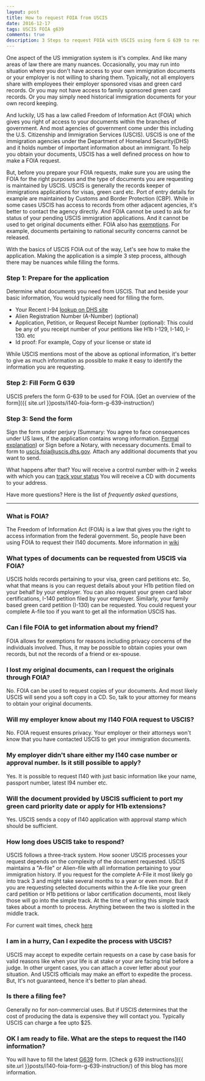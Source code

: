 ```yaml
---
layout: post
title: How to request FOIA from USCIS
date: 2016-12-17
tags: USCIS FOIA g639
comments: true
description: 3 Steps to request FOIA with USCIS using form G 639 to request immigration records
---
```


One aspect of the US immigration system is it's complex. And like many areas of law there are many nuances. Occasionally,
 you may run into situation where you don't have access to your own immigration documents or your employer is not
 willing to sharing them. Typically, not all employers share with employees their employer sponsored visas and green card
 records. Or you may not have access to family sponsored green card records. Or you may simply need historical immigration documents for
 your own record keeping.

 And luckily, US has a law called Freedom of Information Act (FOIA) which gives you right of access to your documents within the branches of government.
 And most agencies of government come under this including the U.S. Citizenship and Immigration Services (USCIS).
  USCIS is one of the immigration agencies under the Department of Homeland Security(DHS) and it holds number
  of important information about an immigrant. To help you obtain your documents, USCIS has a well defined
  process on how to make a FOIA request.

 But, before you prepare your FOIA requests, make sure you are using the FOIA for the right purposes and the
 type of documents you are requesting is maintained by USCIS. USCIS is generally the records keeper of immigrations
 applications for visas, green card etc. Port of entry details for example are maintained by
 Customs and Border Protection (CBP). While in some cases USCIS has access to records from other adjacent agencies,
 it's better to contact the agency directly. And FOIA cannot be used to ask for status of your pending USCIS immigration applications. And it cannot be used to get original documents either.
 FOIA also has [exemptions](http://www.dhs.gov/xfoia/gc_1208265747435.shtm). For example, documents pertaining to national security concerns cannot be released.

 With the basics of USCIS FOIA out of the way, Let's see how to make the application.
 Making the application is a simple 3 step process, although there may be nuances while filling the forms.

### Step 1: Prepare for the application
Determine what documents you need from USCIS. That and beside your basic information, You would typically
need for filling the form.

* Your Recent I-94
[lookup on DHS site](https://i94.cbp.dhs.gov/I94/#/recent-search)
* Alien Registration Number (A-Number) (optional)
* Application, Petition, or Request Receipt Number (optional): This could be any of you receipt number of your
petitions like H1b I-129, I-140, I-130. etc
* Id proof: For example, Copy of your license or state id

While USCIS mentions most of the above as optional information, it's better to give as much information as possible to
make it easy to identify the information you are requesting.

### Step 2: Fill Form G 639
USCIS prefers the form G-639 to be used for FOIA.
[Get an overview of the form]({{ site.url }}posts/i140-foia-form-g-639-instruction/)

### Step 3: Send the form
Sign the form under perjury (Summary: You agree to face consequences under US laws, if the application contains wrong information. [Formal explanation](https://www.uscis.gov/tools/glossary/declaration-under-penalty-perjury))
or Sign before a Notary, with necessary documents.
 Email to form to uscis.foia@uscis.dhs.gov. Attach any additional documents that you want to send.

What happens after that?
You will receive a control number with-in 2 weeks with which you can [track your status](http://www.uscis.gov/about-us/freedom-information-and-privacy-act-foia/foia-request-status-check-average-processing-times/check-status-request)
You will receive a CD with documents to your address.

Have more questions? Here is the list of *frequently asked questions*,

-----

### What is FOIA?
 The Freedom of Information Act (FOIA) is a law that gives you the right to access information from the federal government.
 So, people have been using FOIA to request their I140 documents. More information in [wiki](https://en.wikipedia.org/wiki/Freedom_of_Information_Act_(United_States))

### What types of documents can be requested from USCIS via FOIA?
 USCIS holds records pertaining to your visa, green card petitions etc. So, what that means is you can request details
 about your H1b petition filed on your behalf by your employer. You can also request your green card labor certifications,
 I-140 petition filed by your employer. Similarly, your family based green card petition (I-130) can be requested.
 You could request your complete A-file too if you want to get all the information USCIS has.

### Can I file FOIA to get information about my friend?
FOIA allows for exemptions for reasons including privacy concerns of the individuals involved.
Thus, it may be possible to obtain copies your own records, but not the records of a friend or ex-spouse.

### I lost my original documents, can I request the originals through FOIA?
 No. FOIA can be used to request copies of your documents. And most likely USCIS will send you a soft copy in a CD.
 So, talk to your attorney for means to obtain your original documents.

### Will my employer know about my I140 FOIA request to USCIS?
 No. FOIA request ensures privacy. Your employer or their attorneys won't know that you have contacted USCIS to get
 your immigration documents.

### My employer didn't share either my I140 case number or approval number. Is it still possible to apply?
 Yes. It is possible to request I140 with just basic information like your name, passport number, latest I94 number etc.

### Will the document provided by USCIS sufficient to port my green card priority date or apply for H1b extensions?
 Yes. USCIS sends a copy of I140 application with approval stamp which should be sufficient.

### How long does USCIS take to respond?
 USCIS follows a three-track system. How sooner USCIS processes your request depends on the complexity of the document requested.
 USCIS maintains a "A-file" or Alien-file with all information pertaining to your immigration history.
 If you request for the complete A-File it most likely go into track 3 and might take several months to a year or even more.
 But if you are requesting selected documents within the A-file like your green card petition or H1b petitions or
  labor certification documents, most likely those will go into the simple track. At the time of writing this simple track takes about a month to process.
 Anything between the two is slotted in the middle track.

 For current wait times, check [here](http://www.uscis.gov/about-us/freedom-information-and-privacy-act-foia/foia-request-status-check-average-processing-times/check-status-request)

### I am in a hurry, Can I expedite the process with USCIS?
 USCIS may accept to expedite certain requests on a case by case basis for valid reasons like when your life is at
 stake or your are facing trial before a judge. In other urgent cases, you can attach a cover letter about your
 situation. And USCIS officials may make an effort to expedite the process. But, It's not guaranteed, hence it's
 better to plan ahead.

### Is there a filing fee?
 Generally no for non-commercial uses. But if USCIS determines that the cost of producing the data is expensive
 they will contact you. Typically USCIS can charge a fee upto $25.

### OK I am ready to file. What are the steps to request the I140 information?
 You will have to fill the latest [G639](http://www.uscis.gov/sites/default/files/files/form/g-639.pdf) form.
 [Check g 639 instructions]({{ site.url }}posts/i140-foia-form-g-639-instruction/) of this blog has more information.
